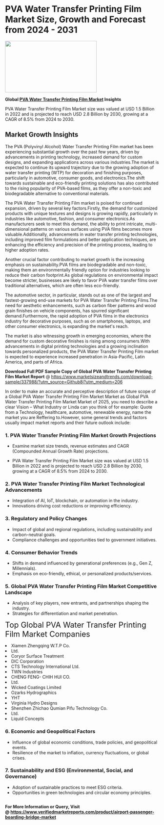 <H1>PVA Water Transfer Printing Film Market Size, Growth and Forecast from 2024 - 2031</H1><img class="aligncenter size-medium wp-image-584254" src="https://thirdeyenews.in/wp-content/uploads/2024/09/Global-Market-Research-300x168.jpeg" alt="" width="300" height="168" /><p><strong>Global&nbsp;<a href="https://www.marketsizeandtrends.com/download-sample/337988/?utm_source=Github8j?utm_medium=206">PVA Water Transfer Printing Film Market</a> Insights</strong></p><p>PVA Water Transfer Printing Film Market size was valued at USD 1.5 Billion in 2022 and is projected to reach USD 2.8 Billion by 2030, growing at a CAGR of 8.5% from 2024 to 2030.</p><p><h2>Market Growth Insights</h2> <p>The PVA (Polyvinyl Alcohol) Water Transfer Printing Film market has been experiencing substantial growth over the past few years, driven by advancements in printing technology, increased demand for custom designs, and expanding applications across various industries.The market is expected to continue its upward trajectory due to the growing adoption of water transfer printing (WTP) for decoration and finishing purposes, particularly in automotive, consumer goods, and electronics.The shift towards sustainable and eco-friendly printing solutions has also contributed to the rising popularity of PVA-based films, as they offer a non-toxic and biodegradable alternative to conventional materials.</p> <p>The PVA Water Transfer Printing Film market is poised for continued expansion, driven by several key factors.Firstly, the demand for customized products with unique textures and designs is growing rapidly, particularly in industries like automotive, fashion, and consumer electronics.As manufacturers seek to meet this demand, the ability to print intricate, multi-dimensional patterns on various surfaces using PVA films becomes more valuable.Additionally, advancements in water transfer printing technologies, including improved film formulations and better application techniques, are enhancing the efficiency and precision of the printing process, leading to higher adoption rates.</p> <p>Another crucial factor contributing to market growth is the increasing emphasis on sustainability.PVA films are biodegradable and non-toxic, making them an environmentally friendly option for industries looking to reduce their carbon footprint.As global regulations on environmental impact become stricter, businesses are likely to favor PVA water transfer films over traditional alternatives, which are often less eco-friendly.</p> <p>The automotive sector, in particular, stands out as one of the largest and fastest-growing end-use markets for PVA Water Transfer Printing Films.The need for aesthetic enhancements, such as carbon fiber patterns and wood grain finishes on vehicle components, has spurred significant demand.Furthermore, the rapid adoption of PVA films in the electronics industry for decorative purposes, such as on smartphones, laptops, and other consumer electronics, is expanding the market's reach.</p> <p>The market is also witnessing growth in emerging economies, where the demand for custom decorative finishes is rising among consumers.With advancements in digital printing technologies and a growing inclination towards personalized products, the PVA Water Transfer Printing Film market is expected to experience increased penetration in Asia-Pacific, Latin America, and parts of Africa.</p> <p><span class=""><strong>Download Full PDF Sample Copy of Global PVA Water Transfer Printing Film Market Report</strong> @ <a href="https://www.marketsizeandtrends.com/download-sample/337988/?utm_source=Github8j?utm_medium=206" target="_blank">https://www.marketsizeandtrends.com/download-sample/337988/?utm_source=Github8j?utm_medium=206</a></span></p><p>In order to make an accurate and perceptive description of future scope of a Global&nbsp;PVA Water Transfer Printing Film Market Market as Global&nbsp;PVA Water Transfer Printing Film Market Market of 2025, you need to describe a clear Vision &ndash; What Industry or Linda can you think of for example: Quote from a Technology, healthcare, automotive, renewable energy, name the market you are Reffering to.However, some general trends and factors usually impact market reports and their future outlook include:</p><h3>1.&nbsp;<strong>PVA Water Transfer Printing Film Market Growth Projections</strong></h3><ul><li>Examine market size trends, revenue estimates and CAGR (Compounded Annual Growth Rate) projections.</li><li><p>PVA Water Transfer Printing Film Market size was valued at USD 1.5 Billion in 2022 and is projected to reach USD 2.8 Billion by 2030, growing at a CAGR of 8.5% from 2024 to 2030.</p></li></ul><h3>2.&nbsp;<strong>PVA Water Transfer Printing Film Market Technological Advancements</strong></h3><ul><li>Integration of AI, IoT, blockchain, or automation in the industry.</li><li>Innovations driving cost reductions or improving efficiency.</li></ul><h3>3.&nbsp;<strong>Regulatory and Policy Changes</strong></h3><ul><li>Impact of global and regional regulations, including sustainability and carbon-neutral goals.</li><li>Compliance challenges and opportunities tied to government initiatives.</li></ul><h3>4.&nbsp;<strong>Consumer Behavior Trends</strong></h3><ul><li>Shifts in demand influenced by generational preferences (e.g., Gen Z, Millennials).</li><li>Emphasis on eco-friendly, ethical, or personalized products/services.</li></ul><h3>5.&nbsp;<strong>Global PVA Water Transfer Printing Film Market Competitive Landscape</strong></h3><ul><li>Analysis of key players, new entrants, and partnerships shaping the industry.</li><li>Strategies for differentiation and market penetration.</li></ul><p data-pm-slice="1 1 []"><span style="color: inherit; font-family: inherit; font-size: 25px;">Top Global PVA Water Transfer Printing Film Market Companies</span></p><div class="" data-test-id=""><p><li>Xiamen Zhengqing W.T.P Co.</li><li> Ltd.</li><li> Coryor Surface Treatment</li><li> DIC Corporation</li><li> CTS Technology International Ltd.</li><li> TWN Industries</li><li> CHENG FENG- CHIH HUI CO.</li><li> Ltd.</li><li> Wicked Coatings Limited</li><li> Ozarks Hydrographics</li><li> YHT</li><li> Virginia Hydro Designs</li><li> Shenzhen Zhichao Qumian Pifu Technology Co.</li><li> Ltd.</li><li> Liquid Concepts</li></p></div><h3>6.&nbsp;<strong>Economic and Geopolitical Factors</strong></h3><ul><li>Influence of global economic conditions, trade policies, and geopolitical events.</li><li>Resilience of the market to inflation, currency fluctuations, or global crises.</li></ul><h3>7.&nbsp;<strong>Sustainability and ESG (Environmental, Social, and Governance)</strong></h3><ul><li>Adoption of sustainable practices to meet ESG criteria.</li><li>Opportunities in green technologies and circular economy principles.</li></ul><h2><strong style="font-size: 14px;">For More Information or Query, Visit @&nbsp;</strong><a style="background-color: #ffffff; font-size: 14px;" href="https://www.marketsizeandtrends.com/report/pva-water-transfer-printing-film-market/" target="_blank">https://www.verifiedmarketreports.com/product/airport-passenger-boarding-bridge-market</a></h2>
